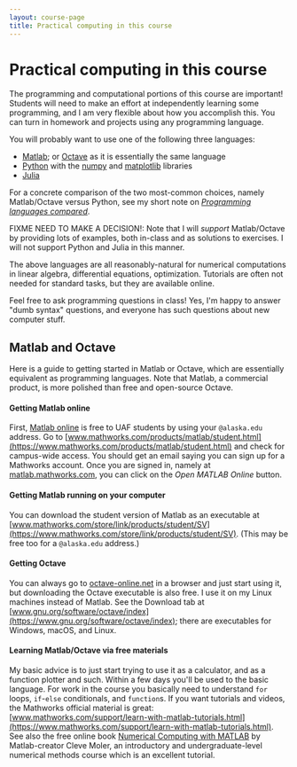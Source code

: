```yaml
---
layout: course-page
title: Practical computing in this course
---
```


# Practical computing in this course

The programming and computational portions of this course are important!  Students will need to make an effort at independently learning some programming, and I am very flexible about how you accomplish this.  You can turn in homework and projects using any programming language.

You will probably want to use one of the following three languages:

  * [Matlab](https://matlab.mathworks.com/); or [Octave](https://www.gnu.org/software/octave/index) as it is essentially the same language
  * [Python](http://python.org/) with the [numpy](https://numpy.org/) and [matplotlib](http://matplotlib.org/) libraries
  * [Julia](https://julialang.org/)

For a concrete comparison of the two most-common choices, namely Matlab/Octave versus Python, see my short note on [_Programming languages compared_](https://bueler.github.io/compareMOP.pdf).

FIXME NEED TO MAKE A DECISION!:  Note that I will _support_ Matlab/Octave by providing lots of examples, both in-class and as solutions to exercises.  I will not support Python and Julia in this manner.

The above languages are all reasonably-natural for numerical computations in linear algebra, differential equations, optimization.  Tutorials are often not needed for standard tasks, but they are available online.

Feel free to ask programming questions in class!  Yes, I'm happy to answer "dumb syntax" questions, and everyone has such questions about new computer stuff.

## Matlab and Octave

Here is a guide to getting started in Matlab or Octave, which are essentially equivalent as programming languages.  Note that Matlab, a commercial product, is more polished than free and open-source Octave.

#### Getting Matlab online

First, [Matlab online](https://matlab.mathworks.com/) is free to UAF students by using your `@alaska.edu` address.  Go to [www.mathworks.com/products/matlab/student.html](https://www.mathworks.com/products/matlab/student.html) and check for campus-wide access.  You should get an email saying you can sign up for a Mathworks account.  Once you are signed in, namely at [matlab.mathworks.com](https://matlab.mathworks.com/), you can click on the *Open MATLAB Online* button.

#### Getting Matlab running on your computer

You can download the student version of Matlab as an executable at [www.mathworks.com/store/link/products/student/SV](https://www.mathworks.com/store/link/products/student/SV).  (This may be free too for a `@alaska.edu` address.)

#### Getting Octave

You can always go to [octave-online.net](https://octave-online.net/) in a browser and just start using it, but downloading the Octave executable is also free.  I use it on my Linux machines instead of Matlab.  See the Download tab at [www.gnu.org/software/octave/index](https://www.gnu.org/software/octave/index); there are executables for Windows, macOS, and Linux.

#### Learning Matlab/Octave via free materials

My basic advice is to just start trying to use it as a calculator, and as a function plotter and such.  Within a few days you'll be used to the basic language.  For work in the course you basically need to understand `for` loops, `if`-`else` conditionals, and `function`s.  If you want tutorials and videos, the Mathworks official material is great: [www.mathworks.com/support/learn-with-matlab-tutorials.html](https://www.mathworks.com/support/learn-with-matlab-tutorials.html).  See also the free online book [Numerical Computing with MATLAB](http://www.mathworks.com/moler/chapters.html) by Matlab-creator Cleve Moler, an introductory and undergraduate-level numerical methods course which is an excellent tutorial.
